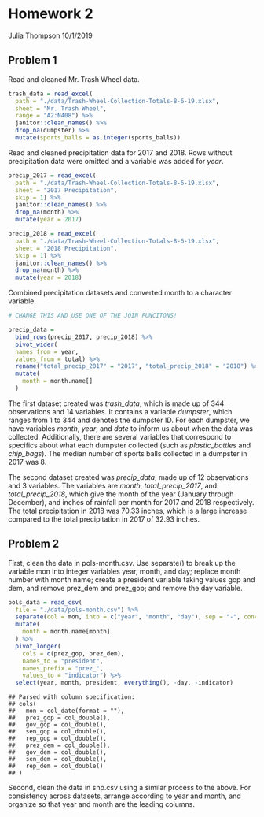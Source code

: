 Homework 2
================
Julia Thompson
10/1/2019

## Problem 1

Read and cleaned Mr. Trash Wheel data.

``` r
trash_data = read_excel(
  path = "./data/Trash-Wheel-Collection-Totals-8-6-19.xlsx",
  sheet = "Mr. Trash Wheel",
  range = "A2:N408") %>%
  janitor::clean_names() %>%
  drop_na(dumpster) %>%
  mutate(sports_balls = as.integer(sports_balls))
```

Read and cleaned precipitation data for 2017 and 2018. Rows without
precipitation data were omitted and a variable was added for *year*.

``` r
precip_2017 = read_excel(
  path = "./data/Trash-Wheel-Collection-Totals-8-6-19.xlsx",
  sheet = "2017 Precipitation",
  skip = 1) %>% 
  janitor::clean_names() %>% 
  drop_na(month) %>% 
  mutate(year = 2017)

precip_2018 = read_excel(
  path = "./data/Trash-Wheel-Collection-Totals-8-6-19.xlsx",
  sheet = "2018 Precipitation",
  skip = 1) %>% 
  janitor::clean_names() %>% 
  drop_na(month) %>% 
  mutate(year = 2018)
```

Combined precipitation datasets and converted month to a character
variable.

``` r
# CHANGE THIS AND USE ONE OF THE JOIN FUNCITONS!

precip_data = 
  bind_rows(precip_2017, precip_2018) %>% 
  pivot_wider(
  names_from = year,
  values_from = total) %>% 
  rename("total_precip_2017" = "2017", "total_precip_2018" = "2018") %>% 
  mutate(
    month = month.name[]
  )
```

The first dataset created was *trash\_data*, which is made up of 344
observations and 14 variables. It contains a variable *dumpster*, which
ranges from 1 to 344 and denotes the dumpster ID. For each dumpster, we
have variables *month*, *year*, and *date* to inform us about when the
data was collected. Additionally, there are several variables that
correspond to specifics about what each dumpster collected (such as
*plastic\_bottles* and *chip\_bags*). The median number of sports balls
collected in a dumpster in 2017 was 8.

The second dataset created was *precip\_data*, made up of 12
observations and 3 variables. The variables are *month*,
*total\_precip\_2017*, and *total\_precip\_2018*, which give the month
of the year (January through December), and inches of rainfall per month
for 2017 and 2018 respectively. The total precipitation in 2018 was
70.33 inches, which is a large increase compared to the total
precipitation in 2017 of 32.93 inches.

## Problem 2

First, clean the data in pols-month.csv. Use separate() to break up the
variable mon into integer variables year, month, and day; replace month
number with month name; create a president variable taking values gop
and dem, and remove prez\_dem and prez\_gop; and remove the day
variable.

``` r
pols_data = read_csv(
  file = "./data/pols-month.csv") %>% 
  separate(col = mon, into = c("year", "month", "day"), sep = "-", convert = TRUE) %>% 
  mutate(
    month = month.name[month]
  ) %>% 
  pivot_longer(
    cols = c(prez_gop, prez_dem),
    names_to = "president",
    names_prefix = "prez_",
    values_to = "indicator") %>% 
  select(year, month, president, everything(), -day, -indicator)
```

    ## Parsed with column specification:
    ## cols(
    ##   mon = col_date(format = ""),
    ##   prez_gop = col_double(),
    ##   gov_gop = col_double(),
    ##   sen_gop = col_double(),
    ##   rep_gop = col_double(),
    ##   prez_dem = col_double(),
    ##   gov_dem = col_double(),
    ##   sen_dem = col_double(),
    ##   rep_dem = col_double()
    ## )

Second, clean the data in snp.csv using a similar process to the above.
For consistency across datasets, arrange according to year and month,
and organize so that year and month are the leading columns.
